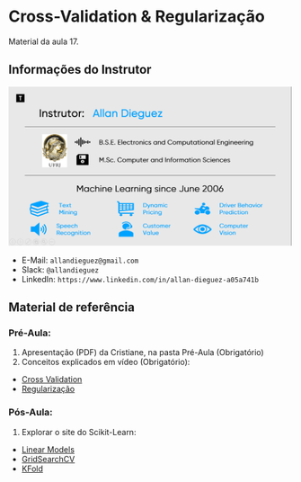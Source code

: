 # Cross-Validation & Regularização
Material da aula 17.

## Informações do Instrutor
![Infos do Instrutor](images/info_instrutor.png)

* E-Mail: `allandieguez@gmail.com`
* Slack: `@allandieguez`
* LinkedIn: `https://www.linkedin.com/in/allan-dieguez-a05a741b`

## Material de referência

### Pré-Aula:
1. Apresentação  (PDF) da Cristiane, na pasta Pré-Aula (Obrigatório)
2. Conceitos explicados em vídeo (Obrigatório):
 -  [Cross Validation](https://www.youtube.com/watch?v=sFO2ff-gTh0)
 -  [Regularização](https://www.youtube.com/watch?v=sO4ZirJh9ds)

### Pós-Aula:
1. Explorar o site do Scikit-Learn:
- [Linear Models](http://scikit-learn.org/stable/modules/classes.html#module-sklearn.linear_model)
- [GridSearchCV](http://scikit-learn.org/stable/modules/generated/sklearn.model_selection.GridSearchCV.html)
- [KFold](http://scikit-learn.org/stable/modules/generated/sklearn.model_selection.KFold.html)